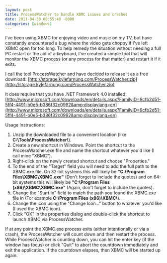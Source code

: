 ```yaml
---
layout: post
title: ProcessWatcher to handle XBMC issues and crashes
date: 2011-04-30 00:55:48 -0800
categories: [windows]
---
```

I've been using XBMC for enjoying video and music on my TV, but have constantly encountered a bug where the video gets choppy if I've left XBMC open for too long.  To help remedy the situation without needing a full PC restart or the aid of a keyboard, I've created a simple tool that will monitor the XBMC process (or any process for that matter) and restart it if it exits.

I call the tool ProcessWatcher and have decided to release it as a free download:
[http://storage.kylefarnung.com/ProcessWatcher.zip](http://storage.kylefarnung.com/ProcessWatcher.zip)

It does require that you have .NET Framework 4.0 installed:
[http://www.microsoft.com/downloads/en/details.aspx?FamilyID=9cfb2d51-5ff4-4491-b0e5-b386f32c0992&amp;displaylang=en](http://www.microsoft.com/downloads/en/details.aspx?FamilyID=9cfb2d51-5ff4-4491-b0e5-b386f32c0992&amp;displaylang=en)

Usage Instructions:
<ol>
  <li>Unzip the downloaded file to a convenient location (like <strong>C:\Tools\ProcessWatcher\</strong>).</li>
  <li>Create a new shortcut in Windows.  Point the shortcut to the ProcessWatcher.exe file and name the shortcut whatever you'd like (I call mine "XBMC").</li>
  <li>Right-click on the newly created shortcut and choose "Properties."</li>
  <li>To the end of the "Target" field you will need to add the full path to the XBMC.exe file.  On 32-bit systems this will likely be <strong>"C:\Program Files\XBMC\XBMC.exe"</strong> (Don't forget to include the quotes) and on 64-bit systems this will likely be <strong>"C:\Program Files (x86)\XBMC\XBMC.exe"</strong> (Again, don't forget to include the quotes).</li>
  <li>Change the "Start in" field to match the path you found the XBMC.exe file in (For example <strong>C:\Program Files (x86)\XBMC\</strong>).</li>
  <li>Change the icon using the "Change Icon..." button to whatever you'd like (I used the XBMC icon).</li>
  <li>Click "OK" in the properties dialog and double-click the shortcut to launch XBMC via ProcessWatcher.</li></ol>

If at any point the XBMC.exe process exits (either intentionally or via a crash), the ProcessWatcher will count down and then restart the process.  While ProcessWatcher is counting down, you can hit the enter key (if the window has focus) or click "Quit" to abort the countdown immediately and exit the application.  If the countdown elapses, then XBMC will be started up again.
